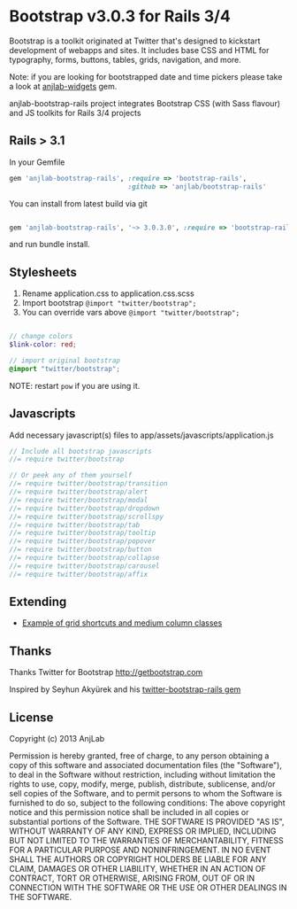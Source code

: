 # Bootstrap v3.0.3 for Rails 3/4
Bootstrap is a toolkit originated at Twitter that's designed to kickstart development of webapps and sites.
It includes base CSS and HTML for typography, forms, buttons, tables, grids, navigation, and more.

Note: if you are looking for bootstrapped date and time pickers please take a look at [anjlab-widgets](https://github.com/anjlab/anjlab-widgets) gem.

anjlab-bootstrap-rails project integrates Bootstrap CSS (with Sass flavour) and JS toolkits for Rails 3/4 projects


## Rails > 3.1

In your Gemfile
``` ruby
gem 'anjlab-bootstrap-rails', :require => 'bootstrap-rails',
                              :github => 'anjlab/bootstrap-rails'
```

You can install from latest build via git

``` ruby

gem 'anjlab-bootstrap-rails', '~> 3.0.3.0', :require => 'bootstrap-rails'
```

and run bundle install.

## Stylesheets

1. Rename application.css to application.css.scss
2. Import bootstrap `@import "twitter/bootstrap";`
3. You can override vars above `@import "twitter/bootstrap";`

```scss

// change colors
$link-color: red;

// import original bootstrap
@import "twitter/bootstrap";

```
 NOTE: restart `pow` if you are using it.

## Javascripts

Add necessary javascript(s) files to app/assets/javascripts/application.js

``` javascript
// Include all bootstrap javascripts
//= require twitter/bootstrap

// Or peek any of them yourself
//= require twitter/bootstrap/transition
//= require twitter/bootstrap/alert
//= require twitter/bootstrap/modal
//= require twitter/bootstrap/dropdown
//= require twitter/bootstrap/scrollspy
//= require twitter/bootstrap/tab
//= require twitter/bootstrap/tooltip
//= require twitter/bootstrap/popover
//= require twitter/bootstrap/button
//= require twitter/bootstrap/collapse
//= require twitter/bootstrap/carousel
//= require twitter/bootstrap/affix
```

## Extending

- [Example of grid shortcuts and medium column classes](https://gist.github.com/yury/5662144)

## Thanks
Thanks Twitter for Bootstrap
http://getbootstrap.com

Inspired by Seyhun Akyürek and his [twitter-bootstrap-rails gem](https://github.com/seyhunak/twitter-bootstrap-rails)


## License
Copyright (c) 2013 AnjLab

Permission is hereby granted, free of charge, to any person obtaining a copy of this software and associated documentation files (the "Software"), to deal in the Software without restriction, including without limitation the rights to use, copy, modify, merge, publish, distribute, sublicense, and/or sell copies of the Software, and to permit persons to whom the Software is furnished to do so, subject to the following conditions:
The above copyright notice and this permission notice shall be included in all copies or substantial portions of the Software.
THE SOFTWARE IS PROVIDED "AS IS", WITHOUT WARRANTY OF ANY KIND, EXPRESS OR IMPLIED, INCLUDING BUT NOT LIMITED TO THE WARRANTIES OF MERCHANTABILITY, FITNESS FOR A PARTICULAR PURPOSE AND NONINFRINGEMENT. IN NO EVENT SHALL THE AUTHORS OR COPYRIGHT HOLDERS BE LIABLE FOR ANY CLAIM, DAMAGES OR OTHER LIABILITY, WHETHER IN AN ACTION OF CONTRACT, TORT OR OTHERWISE, ARISING FROM, OUT OF OR IN CONNECTION WITH THE SOFTWARE OR THE USE OR OTHER DEALINGS IN THE SOFTWARE.

